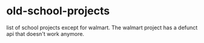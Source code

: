 # old-school-projects
list of school projects except for walmart. The walmart project has a defunct api that doesn't work anymore.

